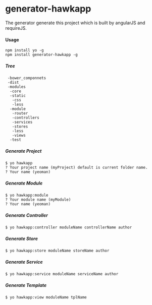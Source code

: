 # generator-hawkapp
The generator generate this project which is built by angularJS and requireJS.

#### Usage
```
npm install yo -g
npm install generator-hawkapp -g
```

##### Tree
```
 -bower_componnets
 -dist
 -modules
  -core
  -static
   -css
   -less
  -module
   -router
   -controllers
   -services
   -stores
   -less
   -views
  -test
```

##### Generate Project
```
$ yo hawkapp
? Your project name (myProject) default is current folder name.
? Your name (yeoman) 
```

##### Generate Module
```
$ yo hawkapp:module
? Your module name (myModule) 
? Your name (yeoman) 
```

##### Generate Controller
```
$ yo hawkapp:controller moduleName controllerName author
```

##### Generate Store
```
$ yo hawkapp:store moduleName storeName author
```

##### Generate Service
```
$ yo hawkapp:service moduleName serviceName author
```

##### Generate Template
```
$ yo hawkapp:view moduleName tplName
```

